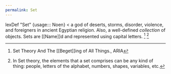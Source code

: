 ```yaml
---
permalink: Set
---
```

lexDef "Set" {usage::: Noen} < a god of deserts, storms, disorder, violence, and foreigners in ancient Egyptian religion. Also, a well-defined *collection* of objects. Sets are [[Name]]d and represented using capital letters. [^SetNoen] [^set]

[^SetNoen]: Set Theory And The [[Beget]]ing of All Things., ARIA
[^set]: In Set theory, the elements that a set comprises can be any kind of thing: people[^p], letters of the alphabet[^aa], numbers[^i], shapes[^h], variables[^N], etc.
[^p]: Such as a Secret Society NoetKnown as Lexicomythographers, Subject to Inevitable Schism Into Cosmogenic MandelBrot [[Set]]s.
[^aa]: Such as The Single Letter Code of Amino Acid Residues; Analogous to the Twenty Two Hands of the Original Amino{Us} (Residuals of the Nine Schools). 
[^i]: Uncountable.
[^h]: Primarily Hexagonal.
[^N]: [[N. 1]]